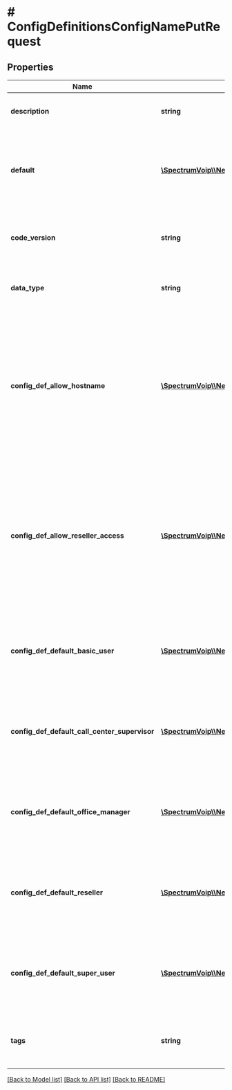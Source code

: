 # # ConfigDefinitionsConfigNamePutRequest

## Properties

Name | Type | Description | Notes
------------ | ------------- | ------------- | -------------
**description** | **string** | This describes the configuration being defined |
**default** | [**\SpectrumVoip\\\\NetSapiens\Model\StringInteger**](StringInteger.md) | This is the default for the configuration. If no scope-specific default is set, this value will be used |
**code_version** | **string** | This is the code version this definition starts to become applicable |
**data_type** | **string** | This is the data type allowed for this configuration |
**config_def_allow_hostname** | [**\SpectrumVoip\\\\NetSapiens\Model\YesNoStringYesDefault**](YesNoStringYesDefault.md) | When enabled this rule is available to be user though it may not be active as the timeframe might not match the current time or there could be other hihger priority timeframes. | [optional]
**config_def_allow_reseller_access** | [**\SpectrumVoip\\\\NetSapiens\Model\YesNoStringYesDefault**](YesNoStringYesDefault.md) | When enabled this rule is available to be user though it may not be active as the timeframe might not match the current time or there could be other hihger priority timeframes. | [optional]
**config_def_default_basic_user** | [**\SpectrumVoip\\\\NetSapiens\Model\StringInteger**](StringInteger.md) | This is the default for the configuration. If no scope-specific default is set, this value will be used | [optional]
**config_def_default_call_center_supervisor** | [**\SpectrumVoip\\\\NetSapiens\Model\StringInteger**](StringInteger.md) | This is the default for the configuration. If no scope-specific default is set, this value will be used | [optional]
**config_def_default_office_manager** | [**\SpectrumVoip\\\\NetSapiens\Model\StringInteger**](StringInteger.md) | This is the default for the configuration. If no scope-specific default is set, this value will be used | [optional]
**config_def_default_reseller** | [**\SpectrumVoip\\\\NetSapiens\Model\StringInteger**](StringInteger.md) | This is the default for the configuration. If no scope-specific default is set, this value will be used | [optional]
**config_def_default_super_user** | [**\SpectrumVoip\\\\NetSapiens\Model\StringInteger**](StringInteger.md) | This is the default for the configuration. If no scope-specific default is set, this value will be used | [optional]
**tags** | **string** | Any tags, comma seperated, that should be applied to the defintion | [optional]

[[Back to Model list]](../../README.md#models) [[Back to API list]](../../README.md#endpoints) [[Back to README]](../../README.md)
